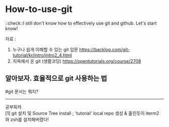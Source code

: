 # How-to-use-git
::check::I still don't know how to effectively use git and github. Let's start know!

자료 :  <br>
1. 누구나 쉽게 이해할 수 있는 git 입문 https://backlog.com/git-tutorial/kr/intro/intro2_4.html <br>
2. 지옥에서 온 git (생활코딩) https://opentutorials.org/course/2708

## 알아보자. 효율적으로 git 사용하는 법

#git 문서는 뭐지?

---- 
공부회차 <br>
[1] git 설치 및 Source Tree install 
  ; 'tutorial' local repo 생성 & 홀린듯이 iterm2 와 zsh를 설치해버렸다! 
  
